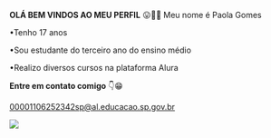**OLÁ BEM VINDOS AO MEU PERFIL** 😛💜💜
Meu nome é Paola Gomes

•Tenho 17 anos

•Sou estudante do terceiro ano do ensino médio

•Realizo diversos cursos na plataforma Alura

**Entre em contato comigo** 👇😁

00001106252342sp@al.educacao.sp.gov.br

![](https://tenor.com/pt-BR/view/cat-huh-tired-exhausted-gif-6485465384176810832)


